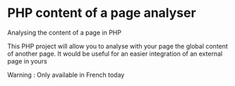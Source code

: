 # PHP content of a page analyser
Analysing the content of a page in PHP

This PHP project will allow you to analyse with your page the global content of another page. It would be useful for an easier integration of an external page in yours

Warning : Only available in French today
